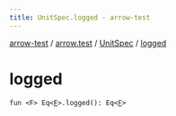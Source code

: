 ```yaml
---
title: UnitSpec.logged - arrow-test
---
```


[arrow-test](../../index.html) / [arrow.test](../index.html) / [UnitSpec](index.html) / [logged](./logged.html)

# logged

`fun <F> Eq<`[`F`](logged.html#F)`>.logged(): Eq<`[`F`](logged.html#F)`>`